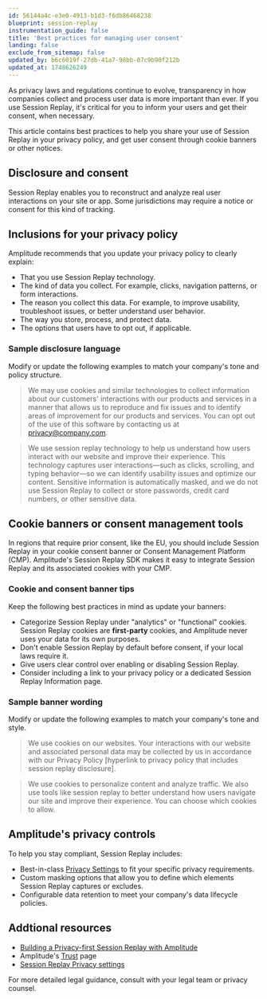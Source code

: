 ```yaml
---
id: 56144a4c-e3e0-4913-b1d3-f6db86468238
blueprint: session-replay
instrumentation_guide: false
title: 'Best practices for managing user consent'
landing: false
exclude_from_sitemap: false
updated_by: b6c6019f-27db-41a7-98bb-07c9b90f212b
updated_at: 1748626249
---
```

As privacy laws and regulations continue to evolve, transparency in how companies collect and process user data is more important than ever. If you use Session Replay, it's critical for you to inform your users and get their consent, when necessary.

This article contains best practices to help you share your use of Session Replay in your privacy policy, and get user consent through cookie banners or other notices.

## Disclosure and consent

Session Replay enables you to reconstruct and analyze real user interactions on your site or app. Some jurisdictions may require a notice or consent for this kind of tracking.

## Inclusions for your privacy policy

Amplitude recommends that you update your privacy policy to clearly explain:

* That you use Session Replay technology.
* The kind of data you collect. For example, clicks, navigation patterns, or form interactions.
* The reason you collect this data. For example, to improve usability, troubleshoot issues, or better understand user behavior.
* The way you store, process, and protect data.
* The options that users have to opt out, if applicable.

### Sample disclosure language

Modify or update the following examples to match your company's tone and policy structure.

> We may use cookies and similar technologies to collect information about our customers' interactions with our products and services in a manner that allows us to reproduce and fix issues and to identify areas of improvement for our products and services. You can opt out of the use of this software by contacting us at privacy@company.com.

> We use session replay technology to help us understand how users interact with our website and improve their experience. This technology captures user interactions—such as clicks, scrolling, and typing behavior—so we can identify usability issues and optimize our content. Sensitive information is automatically masked, and we do not use Session Replay to collect or store passwords, credit card numbers, or other sensitive data.

## Cookie banners or consent management tools

In regions that require prior consent, like the EU, you should include Session Replay in your cookie consent banner or Consent Management Platform (CMP). Amplitude's Session Replay SDK makes it easy to integrate Session Replay and its associated cookies with your CMP.

### Cookie and consent banner tips

Keep the following best practices in mind as update your banners:

* Categorize Session Replay under "analytics" or "functional" cookies. Session Replay cookies are **first-party** cookies, and Amplitude never uses your data for its own purposes.
* Don't enable Session Replay by default before consent, if your local laws require it.
* Give users clear control over enabling or disabling Session Replay.
* Consider including a link to your privacy policy or a dedicated Session Replay Information page.

### Sample banner wording

Modify or update the following examples to match your company's tone and style.

> We use cookies on our websites. Your interactions with our website and associated personal data may be collected by us in accordance with our Privacy Policy [hyperlink to privacy policy that includes session replay disclosure].

> We use cookies to personalize content and analyze traffic. We also use tools like session replay to better understand how users navigate our site and improve their experience. You can choose which cookies to allow.

## Amplitude's privacy controls

To help you stay compliant, Session Replay includes:

* Best-in-class [Privacy Settings](https://amplitude.com/blog/session-replay-privacy) to fit your specific privacy requirements.
* Custom masking options that allow you to define which elements Session Replay captures or excludes.
* Configurable data retention to meet your company's data lifecycle policies.

## Addtional resources

* [Building a Privacy-first Session Replay with Amplitude](https://amplitude.com/blog/session-replay-privacy)
* Amplitude's [Trust](https://amplitude.com/trust) page
* [Session Replay Privacy settings](/docs/session-replay/manage-privacy-settings-for-session-replay)

For more detailed legal guidance, consult with your legal team or privacy counsel. 
